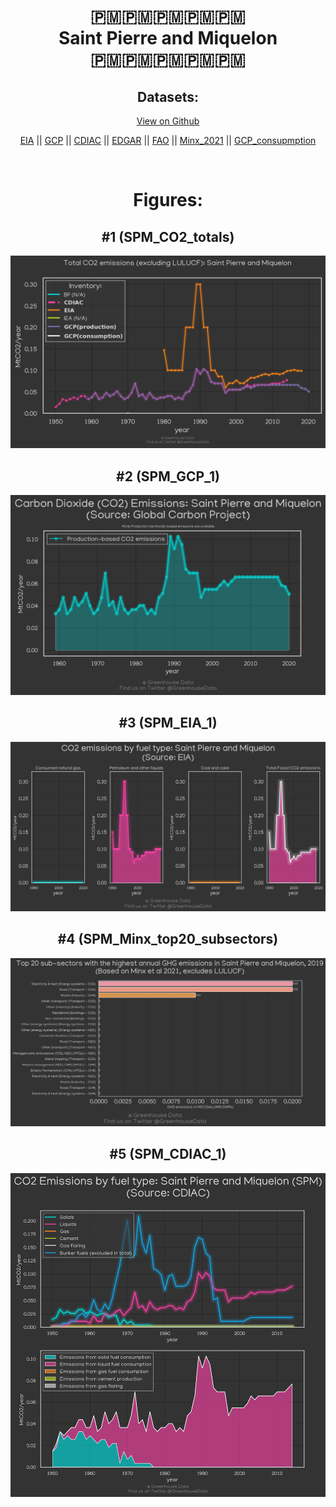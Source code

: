 
<center>
<h1 align="center">
🇵🇲🇵🇲🇵🇲🇵🇲🇵🇲
<br>
Saint Pierre and Miquelon
<br>
🇵🇲🇵🇲🇵🇲🇵🇲🇵🇲
</h1>
<h2>Datasets:</h2>
<p><a href="https://github.com/dquintani/GreenhouseData/tree/master/country_data/SPM_Saint Pierre and Miquelon/data">View on Github</a>
<br></p><p><a href="data/SPM_EIA.csv">EIA</a> || <a href="data/SPM_GCP.csv">GCP</a> || <a href="data/SPM_CDIAC.csv">CDIAC</a> || <a href="data/SPM_EDGAR.csv">EDGAR</a> || <a href="data/SPM_FAO.csv">FAO</a> || <a href="data/SPM_Minx_2021.csv">Minx_2021</a> || <a href="data/SPM_GCP_consupmption.csv">GCP_consupmption</a></p><p><br></p>
<h1>Figures:</h1><h2>#1 (SPM_CO2_totals)</h2>
<p><img alt="" src="figures/SPM_CO2_totals.png" /></p><h2>#2 (SPM_GCP_1)</h2>
<p><img alt="" src="figures/SPM_GCP_1.png" /></p><h2>#3 (SPM_EIA_1)</h2>
<p><img alt="" src="figures/SPM_EIA_1.png" /></p><h2>#4 (SPM_Minx_top20_subsectors)</h2>
<p><img alt="" src="figures/SPM_Minx_top20_subsectors.png" /></p><h2>#5 (SPM_CDIAC_1)</h2>
<p><img alt="" src="figures/SPM_CDIAC_1.png" /></p>